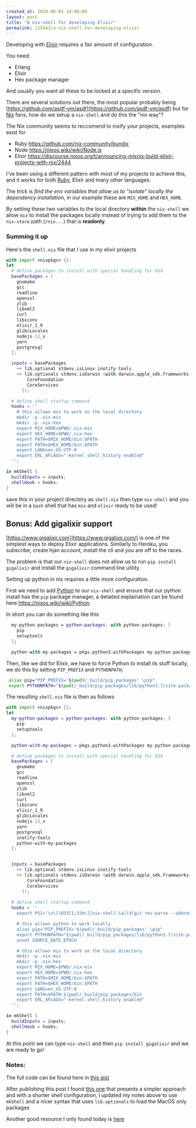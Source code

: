 ```yaml
---
created_at: 2020-06-03 14:00:00
layout: post
title: "A nix-shell for developing Elixir" 
permalink: /15443/a-nix-shell-for-developing-elixir
---
```


Developing with [Elixir](https://elixir-lang.org) requires a fair amount of configuration.

You need:
* Erlang
* Elixir
* Hex package manager

And usually you want all these to be locked at a specific version.

There are several solutions out there, the most popular probably being [https://github.com/asdf-vm/asdf](https://github.com/asdf-vm/asdf)
but for [Nix](https://nixos.org/nix/) fans, how do we setup a `nix-shell` and do this the "nix way"?

The Nix community seems to reccomend to nixify your projects, examples exist for 
* Ruby https://github.com/nix-community/bundix
* Node https://nixos.wiki/wiki/Node.js
* Elixir https://discourse.nixos.org/t/announcing-mixnix-build-elixir-projects-with-nix/2444

I've been using a different pattern with most of my projects to achieve this, and it works for both [Ruby](https://www.ruby-lang.org/en/), Elixir and many other languages.

The trick is *find the env variables that allow us to "isolate" locally the dependency installation*, in our example these are `MIX_HOME` and `HEX_HOME`.

By setting these two variables to the local directory **within** the `nix-shell` we allow `mix` to install the packages locally instead of trying to add them to the `nix-store` path (`/nix...`) that is **readonly**.

### Summing it up

Here's the `shell.nix` file that I use in my elixir projects

```nix
with import <nixpkgs> {};
let
  # define packages to install with special handling for OSX
  basePackages = [
    gnumake
    gcc
    readline
    openssl
    zlib
    libxml2
    curl
    libiconv
    elixir_1_9
    glibcLocales
    nodejs-12_x
    yarn
    postgresql
  ];

  inputs = basePackages
    ++ lib.optional stdenv.isLinux inotify-tools
    ++ lib.optionals stdenv.isDarwin (with darwin.apple_sdk.frameworks; [
        CoreFoundation
        CoreServices
      ]);

  # define shell startup command
  hooks = ''
    # this allows mix to work on the local directory
    mkdir -p .nix-mix
    mkdir -p .nix-hex
    export MIX_HOME=$PWD/.nix-mix
    export HEX_HOME=$PWD/.nix-hex
    export PATH=$MIX_HOME/bin:$PATH
    export PATH=$HEX_HOME/bin:$PATH
    export LANG=en_US.UTF-8
    export ERL_AFLAGS="-kernel shell_history enabled"
  '';

in mkShell {
  buildInputs = inputs;
  shellHook = hooks;
}
```

save this in your project directory as `shell.nix` then type `nix-shell` and you will be in a `bash` shell that has `mix` and `elixir` ready to be used!

## Bonus: Add gigalixir support
[https://www.gigalixir.com](https://www.gigalixir.com/) is one of the simplest ways to deploy Elixir applications.
Similarly to Heroku, you subscribe, create hjan account, install the cli and you are off to the races.

The problem is that our `nix-shell` does not allow us to run `pip install gigalixir` and install the `gigalixir` command line utility.

Setting up python in nix requires a little more configuration. 

First we need to add [Python](https://www.python.org/) to our `nix-shell` and ensure that our python install has the `pip` package manager, a detailed explaination can be found here https://nixos.wiki/wiki/Python.

In short you can do something like this

```nix
  my-python-packages = python-packages: with python-packages; [
    pip
    setuptools
  ];

  python-with-my-packages = pkgs.python3.withPackages my-python-packages;
```

Then, like we did for Elixir, we have to force Python to 
install its stuff locally, we do this by setting `PIP_PREFIX` and `PYTHONPATH`;

```bash
 alias pip="PIP_PREFIX='$(pwd)/_build/pip_packages' \pip"
 export PYTHONPATH="$(pwd)/_build/pip_packages/lib/python3.7/site-packages:$PYTHONPATH"
```

The resulting `shell.nix` file is then as follows

```nix
with import <nixpkgs> {};
let
  my-python-packages = python-packages: with python-packages; [
    pip
    setuptools
  ];

  python-with-my-packages = pkgs.python3.withPackages my-python-packages;

  # define packages to install with special handling for OSX
  basePackages = [
    gnumake
    gcc
    readline
    openssl
    zlib
    libxml2
    curl
    libiconv
    elixir_1_9
    glibcLocales
    nodejs-12_x
    yarn
    postgresql
    inotify-tools
    python-with-my-packages
  ];


  inputs = basePackages
    ++ lib.optional stdenv.isLinux inotify-tools
    ++ lib.optionals stdenv.isDarwin (with darwin.apple_sdk.frameworks; [
        CoreFoundation
        CoreServices
      ]);
			
  # define shell startup command
  hooks = ''
    export PS1='\n\[\033[1;32m\][nix-shell:\w]($(git rev-parse --abbrev-ref HEAD))\$\[\033[0m\] '

    # this allows python to work locally
    alias pip="PIP_PREFIX='$(pwd)/_build/pip_packages' \pip"
    export PYTHONPATH="$(pwd)/_build/pip_packages/lib/python3.7/site-packages:$PYTHONPATH"
    unset SOURCE_DATE_EPOCH

    # this allows mix to work on the local directory
    mkdir -p .nix-mix
    mkdir -p .nix-hex
    export MIX_HOME=$PWD/.nix-mix
    export HEX_HOME=$PWD/.nix-hex
    export PATH=$MIX_HOME/bin:$PATH
    export PATH=$HEX_HOME/bin:$PATH
    export LANG=en_US.UTF-8
    export PATH=$PATH:$(pwd)/_build/pip_packages/bin
    export ERL_AFLAGS="-kernel shell_history enabled"
  '';

in mkShell {
  buildInputs = inputs;
  shellHook = hooks;
}
```

At this point we can type `nix-shell` and then `pip install gigalixir` and we are ready to go!


### Notes:

The full code can be found here in [this gist](https://gist.github.com/ghedamat/fbba4433579cd6ef8fdd94c5da57fbb3)

After publishing this post I found [this one](https://til.codes/nix-shell-for-elixir-projects/) that presents a simpler approach and with a shorter shell configuration, I updated my notes above to use `mkShell` and a nicer syntax that uses `lib.optionals` to load the MacOS only packages

Another good resource I only found today is [here](https://ejpcmac.net/blog/using-nix-in-elixir-projects/)



